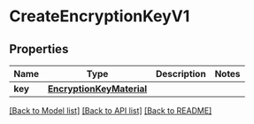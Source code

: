 # CreateEncryptionKeyV1

## Properties
Name | Type | Description | Notes
------------ | ------------- | ------------- | -------------
**key** | [**EncryptionKeyMaterial**](EncryptionKeyMaterial.md) |  | 

[[Back to Model list]](../README.md#documentation-for-models) [[Back to API list]](../README.md#documentation-for-api-endpoints) [[Back to README]](../README.md)

